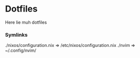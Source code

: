 # Dotfiles

Here lie muh dotfiles

### Symlinks

./nixos/configuration.nix => /etc/nixos/configuration.nix
./nvim => ~/.config/nvim/

